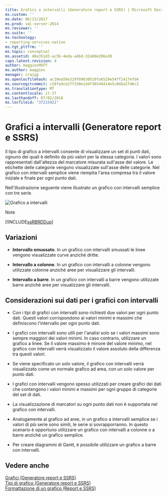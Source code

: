 ```yaml
---
title: Grafici a intervalli (Generatore report e SSRS) | Microsoft Docs
ms.custom: ''
ms.date: 06/13/2017
ms.prod: sql-server-2014
ms.reviewer: ''
ms.suite: ''
ms.technology:
- reporting-services-native
ms.tgt_pltfrm: ''
ms.topic: conceptual
ms.assetid: 48e351d3-ac5b-4eda-a4bd-32a0de206a30
caps.latest.revision: 4
author: maggiesMSFT
ms.author: maggies
manager: craigg
ms.openlocfilehash: ac10ea59e329f89630510fa6529e54ff2417efd4
ms.sourcegitcommit: c18fadce27f330e1d4f36549414e5c84ba2f46c2
ms.translationtype: MT
ms.contentlocale: it-IT
ms.lasthandoff: 07/02/2018
ms.locfileid: "37215421"
---
```

# <a name="range-charts-report-builder-and-ssrs"></a>Grafici a intervalli (Generatore report e SSRS)
  Il tipo di grafico a intervalli consente di visualizzare un set di punti dati, ognuno dei quali è definito da più valori per la stessa categoria. I valori sono rappresentati dall'altezza del marcatore misurata sull'asse del valore. Le etichette delle categorie vengono visualizzate sull'asse delle categorie. Nel grafico con intervalli semplice viene riempita l'area compresa tra il valore iniziale e finale per ogni punto dati.  
  
 Nell'illustrazione seguente viene illustrato un grafico con intervalli semplice con tre serie.  
  
 ![Grafico a intervalli](../media/rs-rangechart.gif "Grafico a intervalli")  
  
> [!NOTE]  
>  [!INCLUDE[ssRBRDDup](../../includes/ssrbrddup-md.md)]  
  
## <a name="variations"></a>Variazioni  
  
-   **Intervallo smussato**. In un grafico con intervalli smussati le linee vengono visualizzate curve anziché dritte.  
  
-   **Intervallo a colonne**. In un grafico con intervalli a colonne vengono utilizzate colonne anziché aree per visualizzare gli intervalli.  
  
-   **Intervallo a barre**. In un grafico con intervalli a barre vengono utilizzate barre anziché aree per visualizzare gli intervalli.  
  
## <a name="data-considerations-for-range-charts"></a>Considerazioni sui dati per i grafici con intervalli  
  
-   Con i tipi di grafici con intervalli sono richiesti due valori per ogni punto dati. Questi valori corrispondono ai valori minimi e massimi che definiscono l'intervallo per ogni punto dati.  
  
-   I grafici con intervalli sono utili per l'analisi solo se i valori massimi sono sempre maggiori dei valori minimi. In caso contrario, utilizzare un grafico a linee. Se il valore massimo è minore del valore minimo, nel grafico con intervalli verrà visualizzato il valore assoluto della differenza tra questi valori.  
  
-   Se viene specificato un solo valore, il grafico con intervalli verrà visualizzato come un normale grafico ad area, con un solo valore per punto dati.  
  
-   I grafici con intervalli vengono spesso utilizzati per creare grafici dei dati che contengono i valori minimi e massimi per ogni gruppo di categorie del set di dati.  
  
-   La visualizzazione di marcatori su ogni punto dati non è supportata nel grafico con intervalli.  
  
-   Analogamente al grafico ad aree, in un grafico a intervalli semplice se i valori di più serie sono simili, le serie si sovrapporranno. In questo scenario è opportuno utilizzare un grafico con intervalli a colonne o a barre anziché un grafico semplice.  
  
-   Per creare diagrammi di Gantt, è possibile utilizzare un grafico a barre con intervalli.  
  
## <a name="see-also"></a>Vedere anche  
 [Grafici &#40;Generatore report e SSRS&#41;](charts-report-builder-and-ssrs.md)   
 [Tipi di grafico &#40;Generatore report e SSRS&#41;](chart-types-report-builder-and-ssrs.md)   
 [Formattazione di un grafico &#40;Report e SSRS&#41;](formatting-a-chart-report-builder-and-ssrs.md)  
  
  
